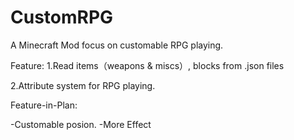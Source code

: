 # CustomRPG
A Minecraft Mod focus on customable RPG playing.

Feature:
1.Read items（weapons & miscs）, blocks from .json files

2.Attribute system for RPG playing.

Feature-in-Plan:

-Customable posion.
-More Effect
